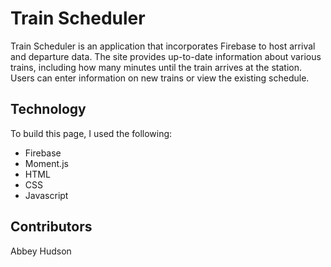 Train Scheduler
==============

Train Scheduler is an application that incorporates Firebase to host arrival and departure data. The site provides up-to-date information about various trains, including how many minutes until the train arrives at the station. Users can enter information on new trains or view the existing schedule.

Technology
---------
To build this page, I used the following:
-	Firebase
- Moment.js
- HTML
- CSS
- Javascript

Contributors
--------------
Abbey Hudson